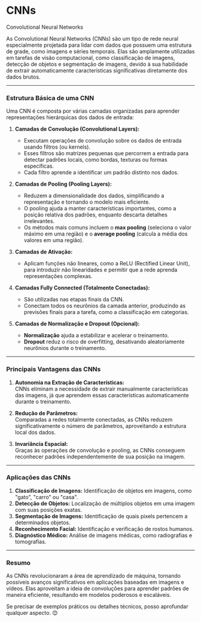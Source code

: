 # CNNs
Convolutional Neural Networks

As Convolutional Neural Networks (CNNs) são um tipo de rede neural especialmente projetada para lidar com dados que possuem uma estrutura de grade, como imagens e séries temporais. Elas são amplamente utilizadas em tarefas de visão computacional, como classificação de imagens, detecção de objetos e segmentação de imagens, devido à sua habilidade de extrair automaticamente características significativas diretamente dos dados brutos.

---

### Estrutura Básica de uma CNN

Uma CNN é composta por várias camadas organizadas para aprender representações hierárquicas dos dados de entrada:

1. **Camadas de Convolução (Convolutional Layers):**  
   - Executam operações de convolução sobre os dados de entrada usando filtros (ou kernels).  
   - Esses filtros são matrizes pequenas que percorrem a entrada para detectar padrões locais, como bordas, texturas ou formas específicas.  
   - Cada filtro aprende a identificar um padrão distinto nos dados.

2. **Camadas de Pooling (Pooling Layers):**  
   - Reduzem a dimensionalidade dos dados, simplificando a representação e tornando o modelo mais eficiente.  
   - O pooling ajuda a manter características importantes, como a posição relativa dos padrões, enquanto descarta detalhes irrelevantes.  
   - Os métodos mais comuns incluem o **max pooling** (seleciona o valor máximo em uma região) e o **average pooling** (calcula a média dos valores em uma região).

3. **Camadas de Ativação:**  
   - Aplicam funções não lineares, como a ReLU (Rectified Linear Unit), para introduzir não linearidades e permitir que a rede aprenda representações complexas.

4. **Camadas Fully Connected (Totalmente Conectadas):**  
   - São utilizadas nas etapas finais da CNN.  
   - Conectam todos os neurônios da camada anterior, produzindo as previsões finais para a tarefa, como a classificação em categorias.

5. **Camadas de Normalização e Dropout (Opcional):**  
   - **Normalização** ajuda a estabilizar e acelerar o treinamento.  
   - **Dropout** reduz o risco de overfitting, desativando aleatoriamente neurônios durante o treinamento.

---

### Principais Vantagens das CNNs
1. **Autonomia na Extração de Características:**  
   CNNs eliminam a necessidade de extrair manualmente características das imagens, já que aprendem essas características automaticamente durante o treinamento.

2. **Redução de Parâmetros:**  
   Comparadas a redes totalmente conectadas, as CNNs reduzem significativamente o número de parâmetros, aproveitando a estrutura local dos dados.

3. **Invariância Espacial:**  
   Graças às operações de convolução e pooling, as CNNs conseguem reconhecer padrões independentemente de sua posição na imagem.

---

### Aplicações das CNNs
1. **Classificação de Imagens:** Identificação de objetos em imagens, como "gato", "carro" ou "casa".  
2. **Detecção de Objetos:** Localização de múltiplos objetos em uma imagem com suas posições exatas.  
3. **Segmentação de Imagens:** Identificação de quais pixels pertencem a determinados objetos.  
4. **Reconhecimento Facial:** Identificação e verificação de rostos humanos.  
5. **Diagnóstico Médico:** Análise de imagens médicas, como radiografias e tomografias.

---

### Resumo
As CNNs revolucionaram a área de aprendizado de máquina, tornando possíveis avanços significativos em aplicações baseadas em imagens e vídeos. Elas aproveitam a ideia de convoluções para aprender padrões de maneira eficiente, resultando em modelos poderosos e escaláveis.

Se precisar de exemplos práticos ou detalhes técnicos, posso aprofundar qualquer aspecto. 😊
